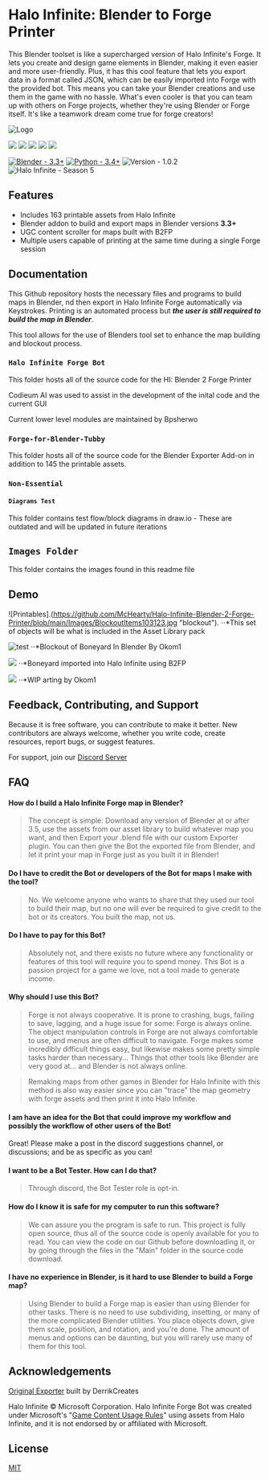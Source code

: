 
# Halo Infinite: Blender to Forge Printer

This Blender toolset is like a supercharged version of Halo Infinite's Forge. It lets you create and design game elements in Blender, making it even easier and more user-friendly. Plus, it has this cool feature that lets you export data in a format called JSON, which can be easily imported into Forge with the provided bot. This means you can take your Blender creations and use them in the game with no hassle. What's even cooler is that you can team up with others on Forge projects, whether they're using Blender or Forge itself. It's like a teamwork dream come true for forge creators!


![Logo](https://raw.githubusercontent.com/TubbyMcFatDuck/Halo-Infinite-Blender-2-Forge-Printer/main/Images/FfB.png)

![](https://img.shields.io/github/stars/TubbyMcFatDuck/Halo-Infinite-Forge-Bot) ![](https://img.shields.io/github/forks/TubbyMcFatDuck/Halo-Infinite-Forge-Bot) ![](https://img.shields.io/github/tag/TubbyMcFatDuck/Halo-Infinite-Forge-Bot) ![](https://img.shields.io/github/release/TubbyMcFatDuck/Halo-Infinite-Forge-Bot) ![](https://img.shields.io/github/issues/TubbyMcFatDuck/Halo-Infinite-Forge-Bot)

[![Blender - 3.3+](https://img.shields.io/badge/Blender-3.3%2B-e87d0d?logo=https%3A%2F%2Fwww.blender.org%2Fwp-content%2Fuploads%2F2015%2F03%2Fblender_logo_socket-1-1280x391.png)](https://www.blender.org/download/) [![Python - 3.4+](https://img.shields.io/badge/Python-3.4%2B-2ea44f)](https://www.python.org/downloads/) ![Version - 1.0.2](https://img.shields.io/badge/Version-1.0.2-informational) ![Halo Infinite - Season 5](https://img.shields.io/badge/Halo_Infinite-Season_5-9cf)

## Features

- Includes 163 printable assets from Halo Infinite
- Blender addon to build and export maps in Blender versions **3.3+**
- UGC content scroller for maps built with B2FP
- Multiple users capable of printing at the same time during a single Forge session
## Documentation

This Github repository hosts the necessary files and programs to build maps in Blender, nd then export in Halo Infinite Forge automatically via Keystrokes. Printing is an automated process but ***the user is still required to build the map in Blender***.

This tool allows for the use of Blenders tool set to enhance the map building and blockout process.

### `Halo Infinite Forge Bot`

This folder hosts all of the source code for the HI: Blender 2 Forge Printer

Codieum AI was used to assist in the development of the inital code and the current GUI

Current lower level modules are maintained by Bpsherwo

### `Forge-for-Blender-Tubby`

This folder hosts all of the source code for the Blender Exporter Add-on in addition to 145 the printable assets.

### `Non-Essential`

#### `Diagrams Test`

This folder contains test flow/block diagrams in draw.io - These are outdated and will be updated in future iterations

## `Images Folder`

This folder contains the images found in this readme file
## Demo

![Printables].(https://github.com/McHearty/Halo-Infinite-Blender-2-Forge-Printer/blob/main/Images/BlockoutItems103123.jpg "blockout").
⋅⋅*This set of objects will be what is included in the Asset Library pack

![test](https://raw.githubusercontent.com/TubbyMcFatDuck/Halo-Infinite-Blender-2-Forge-Printer/main/Images/Blockout1.png "test")
⋅⋅*Blockout of Boneyard In Blender By Okom1

![](https://raw.githubusercontent.com/TubbyMcFatDuck/Halo-Infinite-Blender-2-Forge-Printer/main/Images/Blockout2.jpeg)
⋅⋅*Boneyard imported into Halo Infinite using B2FP

![](https://raw.githubusercontent.com/TubbyMcFatDuck/Halo-Infinite-Blender-2-Forge-Printer/main/Images/Blockout3.jpeg)
⋅⋅*WIP arting by Okom1


## Feedback, Contributing, and Support

Because it is free software, you can contribute to make it better. New contributors are always welcome, whether you write code, create resources, report bugs, or suggest features.

For support, join our [Discord Server](https://www.discord.gg/h2HwUDpAjw "Join The Discord")


## FAQ

#### How do I build a Halo Infinite Forge map in Blender?

> The concept is simple: Download any version of Blender at or after 3.5, use the assets from our asset library to build whatever map you want, and then Export your .blend file with our custom Exporter plugin. You can then give the Bot the exported file from Blender, and let it print your map in Forge just as you built it in Blender!

#### Do I have to credit the Bot or developers of the Bot for maps I make with the tool?

> No. We welcome anyone who wants to share that they used our tool to build their map, but no one will ever be required to give credit to the bot or its creators. You built the map, not us.

#### Do I have to pay for this Bot?

> Absolutely not, and there exists no future where any functionality or features of this tool will require you to spend money. This Bot is a passion project for a game we love, not a tool made to generate income.

#### Why should I use this Bot?

> Forge is not always cooperative. It is prone to crashing, bugs, failing to save, lagging, and a huge issue for some: Forge is always online. The object manipulation controls in Forge are not always comfortable to use, and menus are often difficult to navigate. Forge makes some incredibly difficult things easy, but likewise makes some pretty simple tasks harder than necessary... Things that other tools like Blender are very good at... and Blender is not always online.

> Remaking maps from other games in Blender for Halo Infinite with this method is also way easier since you can "trace" the map geometry with forge assets and then print it into Halo Infinite.

#### I am have an idea for the Bot that could improve my workflow and possibly the workflow of other users of the Bot!

Great! Please make a post in the discord suggestions channel, or discussions; and be as specific as you can!

#### I want to be a Bot Tester. How can I do that?

> Through discord, the Bot Tester role is opt-in.

#### How do I know it is safe for my computer to run this software?

> We can assure you the program is safe to run. This project is fully open source, thus all of the source code is openly available for you to read. You can view the code on our Github before downloading it, or by going through the files in the "Main" folder in the source code download.

#### I have no experience in Blender, is it hard to use Blender to build a Forge map?

> Using Blender to build a Forge map is easier than using Blender for other tasks. There is no need to use subdividing, insetting, or many of the more complicated Blender utilities. You place objects down, give them scale, position, and rotation, and you're done. The amount of menus and options can be daunting, but you will rarely use many of them for this tool.


## Acknowledgements

[Original Exporter](https://discord.gg/BHsynVdzfc "Original Exporter built by DerrikCreates ") built by DerrikCreates

Halo Infinite © Microsoft Corporation. Halo Infinite Forge Bot was created under Microsoft's "[Game Content Usage Rules](https://www.xbox.com/en-us/developers/rules)" using assets from Halo Infinite, and it is not endorsed by or affiliated with Microsoft.



## License

[MIT](https://choosealicense.com/licenses/mit/)
